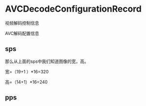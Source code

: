 # AVCDecodeConfigurationRecord

视频解码控制信息

AVC解码配置信息

## sps

那么从上面的sps中我们知道图像的宽，高。

宽=（19+1 ）*16=320

高=（14+1）*16=240

##  pps
